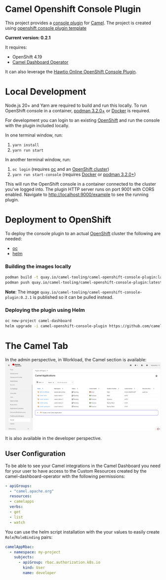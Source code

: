 # Camel Openshift Console Plugin


This project provides a [console plugin](https://github.com/openshift/console/tree/master/frontend/packages/console-dynamic-plugin-sdk) for [Camel](https://camel.apache.org).
The project is created using [openshift console plugin template](https://github.com/openshift/console-plugin-template)

**Current version: 0.2.1**

It requires:
* OpenShift 4.19
* [Camel Dashboard Operator](https://github.com/camel-tooling/camel-dashboard-operator)


It can also leverage the [Hawtio Online OpenShift Console Plugin](https://github.com/hawtio/hawtio-online-console-plugin).

# Local Development

Node.js 20+ and Yarn are required to build and run this locally. To run OpenShift console in a container, [podman 3.2.0+](https://podman.io) or [Docker](https://www.docker.com) is required.

For development you can login to an existing [OpenShift](https://www.redhat.com/en/technologies/cloud-computing/openshift) and run the console with the plugin included locally.

In one terminal window, run:

1. `yarn install`
2. `yarn run start`

In another terminal window, run:

1. `oc login` (requires [oc](https://console.redhat.com/openshift/downloads) and an [OpenShift cluster](https://console.redhat.com/openshift/create))
2. `yarn run start-console` (requires [Docker](https://www.docker.com) or [podman 3.2.0+](https://podman.io))

This will run the OpenShift console in a container connected to the cluster
you've logged into. The plugin HTTP server runs on port 9001 with CORS enabled.
Navigate to <http://localhost:9000/example> to see the running plugin.

# Deployment to OpenShift

To deploy the console plugin to an actual [OpenShift](https://www.redhat.com/en/technologies/cloud-computing/openshift) cluster the following are needed:

- [oc](https://console.redhat.com/openshift/downloads)
- [helm](https://helm.sh)

### Building the images locally

```sh
podman build -t quay.io/camel-tooling/camel-openshift-console-plugin:latest .
podman push quay.io/camel-tooling/camel-openshift-console-plugin:latest
```

**Note**: The image `quay.io/camel-tooling/camel-openshift-console-plugin:0.2.1` is published so it can be pulled instead.

### Deploying the plugin using Helm

```sh
oc new-project camel-dashboard
helm upgrade -i camel-openshift-console-plugin https://github.com/camel-tooling/camel-openshift-console-plugin/raw/refs/heads/main/docs/charts/camel-openshift-console-plugin-0.2.1.tgz --namespace camel-dashboard --set plugin.image=quay.io/camel-tooling/camel-openshift-console-plugin:latest
```

# The Camel Tab

In the admin perspective, in Workload, the Camel section is available:
[![The Camel Plugin Home](screenshots/home.png)](screenshots/home.png)

It is also available in the developer perspective.

## User Configuration

To be able to see your Camel integrations in the Camel Dashboard you need for your user to have access to the Custom Resources created by the camel-dashboard-operator with the following permissions:

```yaml
- apiGroups:
  - "camel.apache.org"
  resources:
  - camelapps
  verbs:
  - get
  - list
  - watch
```

You can use the helm script installation with the your values to easily create `Role`/`RoleBinding` pairs: 
```yaml
camelAppRbac:
  - namespace: my-project
    subjects:
      - apiGroup: rbac.authorization.k8s.io
        kind: User
        name: developer
```

